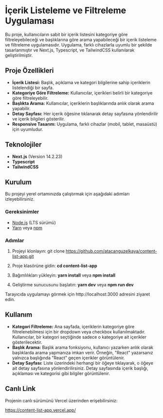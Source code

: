 # İçerik Listeleme ve Filtreleme Uygulaması

Bu proje, kullanıcıların sabit bir içerik listesini kategoriye göre filtreleyebileceği ve başlıklarına göre arama yapabileceği bir içerik listeleme ve filtreleme uygulamasıdır. Uygulama, farklı cihazlarla uyumlu bir şekilde tasarlanmıştır ve Next.js, Typescript, ve TailwindCSS kullanılarak geliştirilmiştir.

## Proje Özellikleri

- **İçerik Listesi:** Başlık, açıklama ve kategori bilgilerine sahip içeriklerin listelendiği bir sayfa.
- **Kategoriye Göre Filtreleme:** Kullanıcılar, içerikleri belirli bir kategoriye göre filtreleyebilir.
- **Başlıkta Arama:** Kullanıcılar, içeriklerin başlıklarında anlık olarak arama yapabilir.
- **Detay Sayfası:** Her içerik öğesine tıklanarak detay sayfasına yönlendirilir ve içerik bilgileri gösterilir.
- **Responsive Tasarım:** Uygulama, farklı cihazlar (mobil, tablet, masaüstü) için uyumludur.

## Teknolojiler

- **Next.js** (Version 14.2.23)
- **Typescript**
- **TailwindCSS**

## Kurulum

Bu projeyi yerel ortamınızda çalıştırmak için aşağıdaki adımları izleyebilirsiniz.

### Gereksinimler

- [Node.js](https://nodejs.org/) (LTS sürümü)
- [Yarn](https://yarnpkg.com/) veya [npm](https://www.npmjs.com/)

### Adımlar

1. Projeyi klonlayın:
   git clone https://github.com/atacanguzelkaya/content-list-app.git

2. Proje klasörüne gidin: **cd content-list-app**

3. Bağımlılıkları yükleyin: **yarn install** veya **npm install**

4. Geliştirme sunucusunu başlatın: **yarn dev** veya **npm run dev**

Tarayıcıda uygulamayı görmek için http://localhost:3000 adresini ziyaret edin.

## Kullanım
- **Kategori Filtreleme:** Ana sayfada, içeriklerin kategoriye göre filtrelenebilmesi için bir dropdown veya checkbox kullanılmaktadır. Kullanıcılar, bir kategori seçtiğinde sadece o kategoriye ait içerikler gösterilecektir.
- **Başlık Arama:** Başlık arama fonksiyonu, kullanıcı yazarken anlık olarak başlıklarda arama yapmanıza imkan verir. Örneğin, "React" yazarsanız yalnızca başlığında "React" geçen içerikler görüntülenir.
- **Detay Sayfası:** Liste üzerindeki herhangi bir öğeye tıklayarak, o öğeye ait detay sayfasına yönlendirilirsiniz. Detay sayfasında içerik başlığı, açıklaması ve kategorisi gibi bilgiler görüntülenir.

## Canlı Link

Projenin canlı sürümünü Vercel üzerinden erişebilirsiniz:

https://content-list-app.vercel.app/
